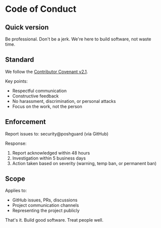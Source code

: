 # Code of Conduct

## Quick version

Be professional. Don't be a jerk. We're here to build software, not waste time.

## Standard

We follow the [Contributor Covenant v2.1](https://www.contributor-covenant.org/version/2/1/code_of_conduct/).

Key points:

- Respectful communication
- Constructive feedback
- No harassment, discrimination, or personal attacks
- Focus on the work, not the person

## Enforcement

Report issues to: security@poshguard (via GitHub)

Response:

1. Report acknowledged within 48 hours
2. Investigation within 5 business days
3. Action taken based on severity (warning, temp ban, or permanent ban)

## Scope

Applies to:

- GitHub issues, PRs, discussions
- Project communication channels
- Representing the project publicly

That's it. Build good software. Treat people well.
